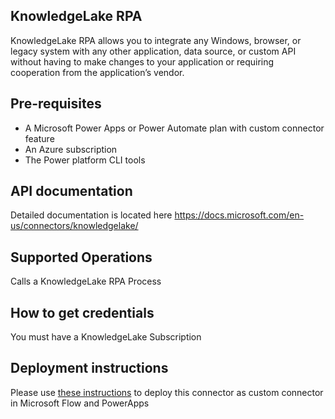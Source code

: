 ﻿
## KnowledgeLake RPA
KnowledgeLake RPA allows you to integrate any Windows, browser, or legacy system with any other application, data source, or custom API without having to make changes to your application or requiring cooperation from the application’s vendor.


## Pre-requisites
* A Microsoft Power Apps or Power Automate plan with custom connector feature
* An Azure subscription
* The Power platform CLI tools


## API documentation
Detailed documentation is located here https://docs.microsoft.com/en-us/connectors/knowledgelake/

## Supported Operations
Calls a KnowledgeLake RPA Process


## How to get credentials
You must have a KnowledgeLake Subscription 


## Deployment instructions
Please use [these instructions](https://docs.microsoft.com/en-us/connectors/custom-connectors/paconn-cli) to deploy this connector as custom connector in Microsoft Flow and PowerApps

